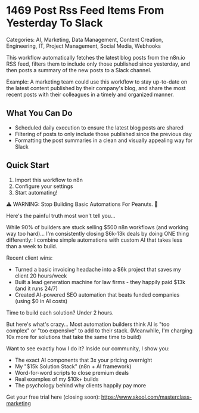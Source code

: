 # 1469 Post Rss Feed Items From Yesterday To Slack

Categories: AI, Marketing, Data Management, Content Creation, Engineering, IT, Project Management, Social Media, Webhooks

This workflow automatically fetches the latest blog posts from the n8n.io RSS feed, filters them to include only those published since yesterday, and then posts a summary of the new posts to a Slack channel.

Example: A marketing team could use this workflow to stay up-to-date on the latest content published by their company's blog, and share the most recent posts with their colleagues in a timely and organized manner.

## What You Can Do
- Scheduled daily execution to ensure the latest blog posts are shared
- Filtering of posts to only include those published since the previous day
- Formatting the post summaries in a clean and visually appealing way for Slack

## Quick Start
1. Import this workflow to n8n
2. Configure your settings
3. Start automating!

⚠️ WARNING: Stop Building Basic Automations For Peanuts. 🚫

Here's the painful truth most won't tell you...

While 90% of builders are stuck selling $500 n8n workflows (and working way too hard)...
I'm consistently closing $6k-13k deals by doing ONE thing differently:
I combine simple automations with custom AI that takes less than a week to build.

Recent client wins:
* Turned a basic invoicing headache into a $6k project that saves my client 20 hours/week
* Built a lead generation machine for law firms - they happily paid $13k (and it runs 24/7)
* Created AI-powered SEO automation that beats funded companies (using $0 in AI costs)

Time to build each solution? Under 2 hours.

But here's what's crazy...
Most automation builders think AI is "too complex" or "too expensive" to add to their stack.
(Meanwhile, I'm charging 10x more for solutions that take the same time to build)

Want to see exactly how I do it?
Inside our community, I show you:
* The exact AI components that 3x your pricing overnight
* My "$15k Solution Stack" (n8n + AI framework)
* Word-for-word scripts to close premium deals
* Real examples of my $10k+ builds
* The psychology behind why clients happily pay more

Get your free trial here (closing soon): https://www.skool.com/masterclass-marketing
